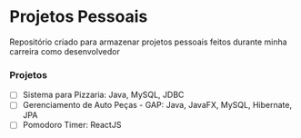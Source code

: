 # Projetos Pessoais
Repositório criado para armazenar projetos pessoais feitos durante minha carreira como desenvolvedor

### Projetos
- [ ] Sistema para Pizzaria: Java, MySQL, JDBC
- [ ] Gerenciamento de Auto Peças - GAP: Java, JavaFX, MySQL, Hibernate, JPA
- [ ] Pomodoro Timer: ReactJS
